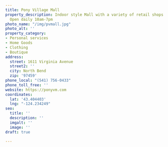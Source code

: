 ```yaml
---
title: Pony Village Mall
property_description: Indoor style Mall with a variety of retail shops and salon services.
  Open daily 10am-7pm
photo_name: "/img/pvmall.jpg"
photo_alt: ''
property_category:
- Personal services
- Home Goods
- Clothing
- Boutique
address:
  street: 1611 Virginia Avenue
  street2: ''
  city: North Bend
  zip: '97459'
phone_local: "(541) 756-0433"
phone_toll_free: ''
website: https://ponyvm.com
coordinates:
  lat: '43.404403'
  lng: "-124.234249"
seo:
  title: ''
  description: ''
  imgalt: ''
  image: ''
draft: true

---
```

